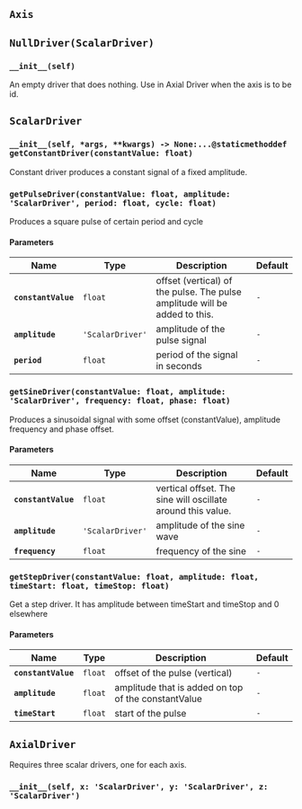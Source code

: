 ## `Axis`

## `NullDriver(ScalarDriver)`

### `__init__(self)`

An empty driver that does nothing. Use in Axial Driver when
the axis is to be id.

## `ScalarDriver`

### `__init__(self, *args, **kwargs) -> None:...@staticmethoddef getConstantDriver(constantValue: float)`

Constant driver produces a constant signal of a fixed amplitude.

### `getPulseDriver(constantValue: float, amplitude: 'ScalarDriver', period: float, cycle: float)`

Produces a square pulse of certain period and cycle

#### **Parameters**

| Name                | Type             | Description                                                                | Default |
| ------------------- | ---------------- | -------------------------------------------------------------------------- | ------- |
| **`constantValue`** | `float`          | offset (vertical) of the pulse. The pulse amplitude will be added to this. | `-`     |
| **`amplitude`**     | `'ScalarDriver'` | amplitude of the pulse signal                                              | `-`     |
| **`period`**        | `float`          | period of the signal in seconds                                            | `-`     |

### `getSineDriver(constantValue: float, amplitude: 'ScalarDriver', frequency: float, phase: float)`

Produces a sinusoidal signal with some offset (constantValue), amplitude frequency and phase offset.

#### **Parameters**

| Name                | Type             | Description                                                 | Default |
| ------------------- | ---------------- | ----------------------------------------------------------- | ------- |
| **`constantValue`** | `float`          | vertical offset. The sine will oscillate around this value. | `-`     |
| **`amplitude`**     | `'ScalarDriver'` | amplitude of the sine wave                                  | `-`     |
| **`frequency`**     | `float`          | frequency of the sine                                       | `-`     |

### `getStepDriver(constantValue: float, amplitude: float, timeStart: float, timeStop: float)`

Get a step driver. It has amplitude between timeStart and timeStop and 0 elsewhere

#### **Parameters**

| Name                | Type    | Description                                         | Default |
| ------------------- | ------- | --------------------------------------------------- | ------- |
| **`constantValue`** | `float` | offset of the pulse (vertical)                      | `-`     |
| **`amplitude`**     | `float` | amplitude that is added on top of the constantValue | `-`     |
| **`timeStart`**     | `float` | start of the pulse                                  | `-`     |

## `AxialDriver`

Requires three scalar drivers, one for each axis.

### `__init__(self, x: 'ScalarDriver', y: 'ScalarDriver', z: 'ScalarDriver')`
